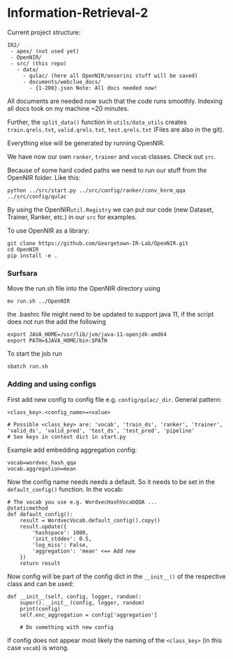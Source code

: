 # Information-Retrieval-2

Current project structure:
```
IR2/
 - apex/ (not used yet)
 - OpenNIR/
 - src/ (this repo)
   - data/
     - qulac/ (here all OpenNIR/anserini stuff will be saved)
     - documents/webclue_docs/
       - {1-200}.json Note: All docs needed now!
```

All documents are needed now such that the code runs smoothly. Indexing all docs took on my machine ~20 minutes. 

Further, the `split_data()` function in `utils/data_utils` creates `train.qrels.txt`, `valid.qrels.txt`, `test.qrels.txt` (Files are also in the git).

Everything else will be generated by running OpenNIR.

We have now our own `ranker`, `trainer` and `vocab` classes. Check out `src`. 

Because of some hard coded paths we need to run our stuff from the OpenNIR folder. Like this:
``` 
python ../src/start.py ../src/config/ranker/conv_knrm_qqa ../src/config/qulac
```
By using the OpenNIR`util.Registry` we can put our code (new Dataset, Trainer, Ranker, etc.) in our `src` for examples.

To use OpenNIR as a library:
```
git clone https://github.com/Georgetown-IR-Lab/OpenNIR.git
cd OpenNIR
pip install -e .
```
### Surfsara

Move the run.sh file into the OpenNIR directory using

```
mv run.sh ../OpenNIR
```

the .bashrc file might need to be updated to support java 11, if the script does not run the add the following
```
export JAVA_HOME=/usr/lib/jvm/java-11-openjdk-amd64
export PATH=$JAVA_HOME/bin:$PATH
```

To start the job run
```
sbatch run.sh
```

### Adding and using configs
First add new config to config file e.g. `config/qulac/_dir`. General pattern:
```
<class_key>.<config_name>=<value>

# Possible <class_key> are: 'vocab', 'train_ds', 'ranker', 'trainer', 'valid_ds', 'valid_pred', 'test_ds', 'test_pred', 'pipeline'
# See keys in context dict in start.py
```
Example add embedding aggregation config:
```
vocab=wordvec_hash_qqa
vocab.aggregation=mean
```
Now the config name needs needs a default. So it needs to be set in the `default_config()` function. In the vocab:
```
# The vocab you use e.g. WordvecHashVocabQQA ...
@staticmethod
def default_config():
    result = WordvecVocab.default_config().copy()
    result.update({
        'hashspace': 1000,
        'init_stddev': 0.5,
        'log_miss': False,
        'aggregation': 'mean' <== Add new
    })
    return result
``` 
Now config will be part of the config dict in the `__init__()` of the respective class and can be used:
```
def __init__(self, config, logger, random):
    super().__init__(config, logger, random)
    print(config)
    self.enc_aggregation = config['aggregation']

    # Do something with new config
```
If config does not appear most likely the naming of the `<class_key>` (in this case `vocab`) is wrong.